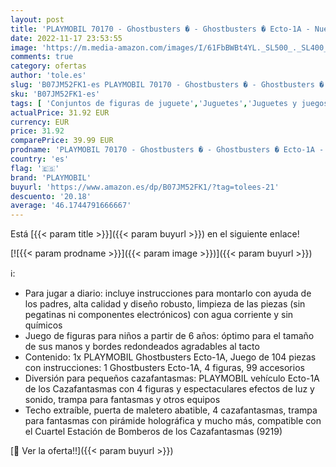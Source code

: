```yaml
---
layout: post
title: 'PLAYMOBIL 70170 - Ghostbusters � - Ghostbusters � Ecto-1A - Nuevo en 2019'
date: 2022-11-17 23:53:55
image: 'https://m.media-amazon.com/images/I/61FbBWBt4YL._SL500_._SL400_.jpg'
comments: true
category: ofertas
author: 'tole.es'
slug: 'B07JM52FK1-es PLAYMOBIL 70170 - Ghostbusters � - Ghostbusters � Ecto-1A...'
sku: 'B07JM52FK1-es'
tags: [ 'Conjuntos de figuras de juguete','Juguetes','Juguetes y juegos','Muñecos y figuras','playmobil','🇪🇸', ]
actualPrice: 31.92 EUR
currency: EUR
price: 31.92
comparePrice: 39.99 EUR
prodname: 'PLAYMOBIL 70170 - Ghostbusters � - Ghostbusters � Ecto-1A - Nuevo en 2019'
country: 'es'
flag: '🇪🇸'
brand: 'PLAYMOBIL'
buyurl: 'https://www.amazon.es/dp/B07JM52FK1/?tag=tolees-21'
descuento: '20.18'
average: '46.1744791666667'
---
```


Está [{{< param title >}}]({{< param buyurl >}}) en el siguiente enlace!

[![{{< param prodname >}}]({{< param image >}})]({{< param buyurl >}})

ℹ️:

- Para jugar a diario: incluye instrucciones para montarlo con ayuda de los padres, alta calidad y diseño robusto, limpieza de las piezas (sin pegatinas ni componentes electrónicos) con agua corriente y sin químicos
- Juego de figuras para niños a partir de 6 años: óptimo para el tamaño de sus manos y bordes redondeados agradables al tacto
- Contenido: 1x PLAYMOBIL Ghostbusters Ecto-1A, Juego de 104 piezas con instrucciones: 1 Ghostbusters Ecto-1A, 4 figuras, 99 accesorios
- Diversión para pequeños cazafantasmas: PLAYMOBIL vehículo Ecto-1A de los Cazafantasmas con 4 figuras y espectaculares efectos de luz y sonido, trampa para fantasmas y otros equipos
- Techo extraíble, puerta de maletero abatible, 4 cazafantasmas, trampa para fantasmas con pirámide holográfica y mucho más, compatible con el Cuartel Estación de Bomberos de los Cazafantasmas (9219)

[🛒 Ver la oferta!!]({{< param buyurl >}})
